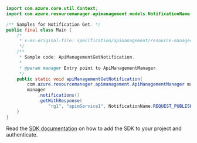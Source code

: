 ```java
import com.azure.core.util.Context;
import com.azure.resourcemanager.apimanagement.models.NotificationName;

/** Samples for Notification Get. */
public final class Main {
    /*
     * x-ms-original-file: specification/apimanagement/resource-manager/Microsoft.ApiManagement/stable/2021-08-01/examples/ApiManagementGetNotification.json
     */
    /**
     * Sample code: ApiManagementGetNotification.
     *
     * @param manager Entry point to ApiManagementManager.
     */
    public static void apiManagementGetNotification(
        com.azure.resourcemanager.apimanagement.ApiManagementManager manager) {
        manager
            .notifications()
            .getWithResponse(
                "rg1", "apimService1", NotificationName.REQUEST_PUBLISHER_NOTIFICATION_MESSAGE, Context.NONE);
    }
}
```

Read the [SDK documentation](https://github.com/Azure/azure-sdk-for-java/blob/azure-resourcemanager-apimanagement_1.0.0-beta.3/sdk/apimanagement/azure-resourcemanager-apimanagement/README.md) on how to add the SDK to your project and authenticate.
